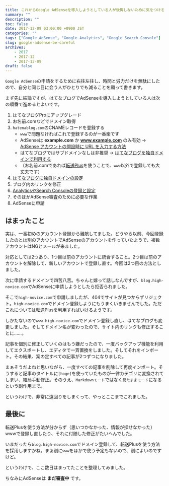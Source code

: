 ```yaml
---
title: これからGoogle AdSenseを導入しようとしている人が後悔しないために気をつけること
summary: ""
description: ""
toc: false
date: 2017-12-09 03:00:00 +0900 JST
categories: ""
tags: ["Google AdSense", "Google Analytics", "Google Search Console"]
slug: google-adsense-be-careful
archives:
    - 2017
    - 2017-12
    - 2017-12-09
draft: false
---
```


`Google AdSense`の申請をするために右往左往し、時間と労力だけを無駄にしたので、自分と同じ目に会う人がひとりでも減ることを願って書きます。

まず先に結論ですが、はてなブログでAdSenseを導入しようとしている人は次の順番で進めるとよいです。

1. はてなブログProにアップグレード
2. お名前.comなどでドメイン取得
3. `hatenablog.com`のCNAMEレコードを登録する
    - `www`で問題なければこれで登録するのが一番楽です
    - AdSenseは **example.com** か **www.example.com** のみ有効 → [AdSense アカウントの開設時に URL を入力する方法](https://support.google.com/adsense/answer/2784438?hl=ja)
    - はてなブログではサブドメインなしは非推奨 → [はてなブログを独自ドメインで利用する](http://help.hatenablog.com/entry/customdomain)
    - （お名前.comであれば[転送Plus](https://www.onamae.com/domain/navi/web_forward/select)を使うことで、`www`以外で登録しても大丈夫です）
4. [はてなブログに独自ドメインの設定](http://www.high-novice.com/entry/2017/12/06/233000)
5. ブログ内のリンクを修正
5. [AnalyticsやSearch Consoleの登録と設定](http://www.high-novice.com/entry/2017/12/03/181133)
6. そのほかAdSense審査のために必要な作業
7. AdSenseに申請

## はまったこと
実は、一番初めのアカウント登録から難航してました。どうやら以前、今回登録したのとは別のアカウントでAdSenseのアカウントを作っていたようで、複数アカウントはNGとメールが来ました。

対応としては2つあり、1つ目は前のアカウントに統合すること。2つ目は前のアカウントを解除して、新しいアカウントで登録し直す。今回は2つ目の方法としました。

次に申請するドメインで四苦八苦。ちゃんと嫁って話しなんですが、`blog.high-novice.com`でAdSenseに申請しようとしたら拒否られました。

そこで`high-novice.com`で申請しましたが、404でサイトが見つからずリジェクト。`high-novice.com`でドメイン登録しようにもうまくいきませんでした。ただこれについては転送Plusを利用すればいけるようです。

しかたないので`www.high-novice.com`でドメイン登録し直し、はてなブログも変更しました。そしてドメイン名が変わったので、サイト内のリンクも修正することに……。

記事を個別に修正していくのはもう嫌だったので、一度バックアップ機能を利用してエクスポートし、エディタで一斉置換をしました。そしてそれをインポート。その結果、案の定すべての記事が2つずつになりました。

まぁそうだよねと思いながら、一度すべての記事を削除して再度インポート。そうすると記事のタイトルに`[hoge]`を使っていたものが一律カテゴリに変換されてしまい、結局手動修正。そのうえ、`Markdownモード`ではなく`見たままモード`になるという副作用まで。

というわけで、非常に遠回りをしまくって、やっとここまでこれました。

## 最後に
転送Plusを使う方法が分からず（思いつかなかった、情報が探せなかった）wwwで登録し直したり、それに付随した修正がたいへんでした。

いまだったら`blog.high-novice.com`でドメイン登録して、転送Plusを使う方法を採用しますかね。まぁ別に`www`をほかで使う予定もないので、別によいのですけど。

というわけで、ここ数日はまってたことを整理してみました。

ちなみにAdSenseは **まだ審査中** です。
